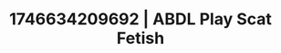 ---
categories:
- AI-generated
- Eye contact kink
- Elegant fetish
- Sensual teasing
- Sensual choreography
- Pleasure mapping
- ASMR
- Cosplay
image: /assets/images/1746634209692.jpg
layout: post
seo:
  description: Featured content with sensual Scat Fetish, ABDL Play. HD images available.
  keywords: Scat Fetish, ABDL Play
  og_image: /assets/images/1746634209692.jpg
  schema_type: VisualArtwork
tags:
- ABDL Play
- '#1746634209692'
- Scat Fetish
title: 1746634209692 | ABDL Play Scat Fetish
---